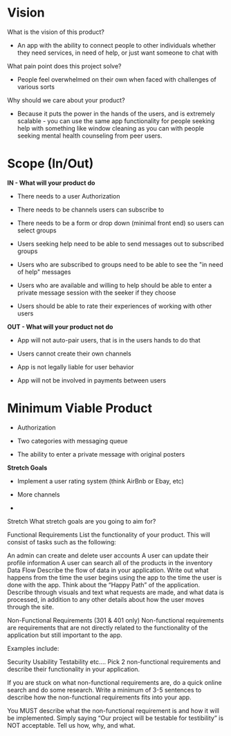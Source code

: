 # Vision

What is the vision of this product?

- An app with the ability to connect people to other individuals whether they need services, in need of help, or just want someone to chat with

What pain point does this project solve?

- People feel overwhelmed on their own when faced with challenges of various sorts

Why should we care about your product?

- Because it puts the power in the hands of the users, and is extremely scalable - you can use the same app functionality for people seeking help with something like window cleaning as you can with people seeking mental health counseling from peer users.

# Scope (In/Out)

**IN - What will your product do**

- There needs to a user Authorization

- There needs to be channels users can subscribe to

- There needs to be a form or drop down (minimal front end) so users can select groups

- Users seeking help need to be able to send messages out to subscribed groups

- Users who are subscribed to groups need to be able to see the "in need of help" messages

- Users who are available and willing to help should be able to enter a private message session with the seeker if they choose

- Users should be able to rate their experiences of working with other users

**OUT - What will your product not do**

- App will not auto-pair users, that is in the users hands to do that

- Users cannot create their own channels

- App is not legally liable for user behavior

- App will not be involved in payments between users

# Minimum Viable Product

- Authorization

- Two categories with messaging queue

- The ability to enter a private message with original posters

**Stretch Goals**

- Implement a user rating system (think AirBnb or Ebay, etc)

- More channels

- 

Stretch
What stretch goals are you going to aim for?

Functional Requirements
List the functionality of your product. This will consist of tasks such as the following:

An admin can create and delete user accounts
A user can update their profile information
A user can search all of the products in the inventory
Data Flow
Describe the flow of data in your application. Write out what happens from the time the user begins using the app to the time the user is done with the app. Think about the “Happy Path” of the application. Describe through visuals and text what requests are made, and what data is processed, in addition to any other details about how the user moves through the site.

Non-Functional Requirements (301 & 401 only)
Non-functional requirements are requirements that are not directly related to the functionality of the application but still important to the app.

Examples include:

Security
Usability
Testability
etc….
Pick 2 non-functional requirements and describe their functionality in your application.

If you are stuck on what non-functional requirements are, do a quick online search and do some research. Write a minimum of 3-5 sentences to describe how the non-functional requirements fits into your app.

You MUST describe what the non-functional requirement is and how it will be implemented. Simply saying “Our project will be testable for testibility” is NOT acceptable. Tell us how, why, and what.